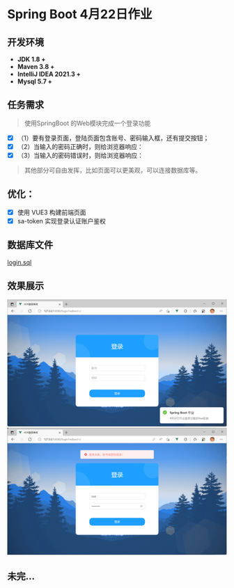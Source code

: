 # Spring Boot 4月22日作业

## 开发环境
- **JDK 1.8 +**
- **Maven 3.8 +**
- **IntelliJ IDEA 2021.3 +**
- **Mysql 5.7 +**

## 任务需求
> 使用SpringBoot 的Web模块完成一个登录功能
- [x]  （1）要有登录页面，登陆页面包含账号、密码输入框，还有提交按钮；
- [x]  （2）当输入的密码正确时，则给浏览器响应：
- [x]  （3）当输入的密码错误时，则给浏览器响应：
>其他部分可自由发挥，比如页面可以更美观，可以连接数据库等。
## 优化：
- [x] 使用 VUE3 构建前端页面
- [x] sa-token 实现登录认证账户鉴权

## 数据库文件
[login.sql](https://gitee.com/Hors/login-demo/static-files/login.sql)
## 效果展示
![](static-files/01.png)
![](static-files/02.png)
## 未完...